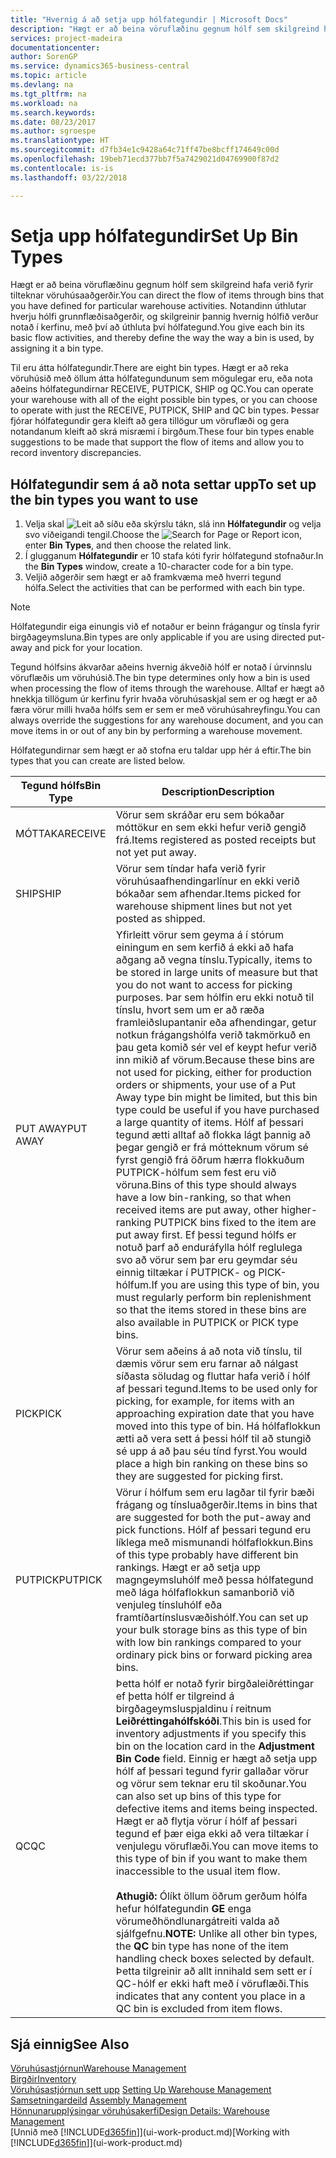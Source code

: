 ```yaml
---
title: "Hvernig á að setja upp hólfategundir | Microsoft Docs"
description: "Hægt er að beina vöruflæðinu gegnum hólf sem skilgreind hafa verið fyrir tilteknar vöruhúsaaðgerðir. Notandinn úthlutar hverju hólfi grunnflæðisaðgerðir, og skilgreinir þannig hvernig hólfið verður notað í kerfinu, með því að úthluta því hólfategund."
services: project-madeira
documentationcenter: 
author: SorenGP
ms.service: dynamics365-business-central
ms.topic: article
ms.devlang: na
ms.tgt_pltfrm: na
ms.workload: na
ms.search.keywords: 
ms.date: 08/23/2017
ms.author: sgroespe
ms.translationtype: HT
ms.sourcegitcommit: d7fb34e1c9428a64c71ff47be8bcff174649c00d
ms.openlocfilehash: 19beb71ecd377bb7f5a7429021d04769900f87d2
ms.contentlocale: is-is
ms.lasthandoff: 03/22/2018

---
```

# <a name="set-up-bin-types"></a><span data-ttu-id="4d848-104">Setja upp hólfategundir</span><span class="sxs-lookup"><span data-stu-id="4d848-104">Set Up Bin Types</span></span>
<span data-ttu-id="4d848-105">Hægt er að beina vöruflæðinu gegnum hólf sem skilgreind hafa verið fyrir tilteknar vöruhúsaaðgerðir.</span><span class="sxs-lookup"><span data-stu-id="4d848-105">You can direct the flow of items through bins that you have defined for particular warehouse activities.</span></span> <span data-ttu-id="4d848-106">Notandinn úthlutar hverju hólfi grunnflæðisaðgerðir, og skilgreinir þannig hvernig hólfið verður notað í kerfinu, með því að úthluta því hólfategund.</span><span class="sxs-lookup"><span data-stu-id="4d848-106">You give each bin its basic flow activities, and thereby define the way the way a bin is used, by assigning it a bin type.</span></span>  

<span data-ttu-id="4d848-107">Til eru átta hólfategundir.</span><span class="sxs-lookup"><span data-stu-id="4d848-107">There are eight bin types.</span></span> <span data-ttu-id="4d848-108">Hægt er að reka vöruhúsið með öllum átta hólfategundunum sem mögulegar eru, eða nota aðeins hólfategundirnar RECEIVE, PUTPICK, SHIP og QC.</span><span class="sxs-lookup"><span data-stu-id="4d848-108">You can operate your warehouse with all of the eight possible bin types, or you can choose to operate with just the RECEIVE, PUTPICK, SHIP and QC bin types.</span></span> <span data-ttu-id="4d848-109">Þessar fjórar hólfategundir gera kleift að gera tillögur um vöruflæði og gera notandanum kleift að skrá misræmi í birgðum.</span><span class="sxs-lookup"><span data-stu-id="4d848-109">These four bin types enable suggestions to be made that support the flow of items and allow you to record inventory discrepancies.</span></span>  

## <a name="to-set-up-the-bin-types-you-want-to-use"></a><span data-ttu-id="4d848-110">Hólfategundir sem á að nota settar upp</span><span class="sxs-lookup"><span data-stu-id="4d848-110">To set up the bin types you want to use</span></span>  
1.  <span data-ttu-id="4d848-111">Velja skal ![Leit að síðu eða skýrslu](media/ui-search/search_small.png "Leit að síðu eða skýrslu táknið") tákn, slá inn **Hólfategundir** og velja svo viðeigandi tengil.</span><span class="sxs-lookup"><span data-stu-id="4d848-111">Choose the ![Search for Page or Report](media/ui-search/search_small.png "Search for Page or Report icon") icon, enter **Bin Types**, and then choose the related link.</span></span>  
2.  <span data-ttu-id="4d848-112">Í glugganum **Hólfategundir** er 10 stafa kóti fyrir hólfategund stofnaður.</span><span class="sxs-lookup"><span data-stu-id="4d848-112">In the **Bin Types** window, create a 10-character code for a bin type.</span></span>  
3.  <span data-ttu-id="4d848-113">Veljið aðgerðir sem hægt er að framkvæma með hverri tegund hólfa.</span><span class="sxs-lookup"><span data-stu-id="4d848-113">Select the activities that can be performed with each bin type.</span></span>  

> [!NOTE]  
>  <span data-ttu-id="4d848-114">Hólfategundir eiga einungis við ef notaður er beinn frágangur og tínsla fyrir birgðageymsluna.</span><span class="sxs-lookup"><span data-stu-id="4d848-114">Bin types are only applicable if you are using directed put-away and pick for your location.</span></span>  

<span data-ttu-id="4d848-115">Tegund hólfsins ákvarðar aðeins hvernig ákveðið hólf er notað í úrvinnslu vöruflæðis um vöruhúsið.</span><span class="sxs-lookup"><span data-stu-id="4d848-115">The bin type determines only how a bin is used when processing the flow of items through the warehouse.</span></span> <span data-ttu-id="4d848-116">Alltaf er hægt að hnekkja tillögum úr kerfinu fyrir hvaða vöruhúsaskjal sem er og hægt er að færa vörur milli hvaða hólfs sem er sem er með vöruhúsahreyfingu.</span><span class="sxs-lookup"><span data-stu-id="4d848-116">You can always override the suggestions for any warehouse document, and you can move items in or out of any bin by performing a warehouse movement.</span></span>  

<span data-ttu-id="4d848-117">Hólfategundirnar sem hægt er að stofna eru taldar upp hér á eftir.</span><span class="sxs-lookup"><span data-stu-id="4d848-117">The bin types that you can create are listed below.</span></span>  

|<span data-ttu-id="4d848-118">Tegund hólfs</span><span class="sxs-lookup"><span data-stu-id="4d848-118">Bin Type</span></span>|<span data-ttu-id="4d848-119">Description</span><span class="sxs-lookup"><span data-stu-id="4d848-119">Description</span></span>|  
|------------------|---------------------------------------|  
|<span data-ttu-id="4d848-120">MÓTTAKA</span><span class="sxs-lookup"><span data-stu-id="4d848-120">RECEIVE</span></span>|<span data-ttu-id="4d848-121">Vörur sem skráðar eru sem bókaðar móttökur en sem ekki hefur verið gengið frá.</span><span class="sxs-lookup"><span data-stu-id="4d848-121">Items registered as posted receipts but not yet put away.</span></span>|  
|<span data-ttu-id="4d848-122">SHIP</span><span class="sxs-lookup"><span data-stu-id="4d848-122">SHIP</span></span>|<span data-ttu-id="4d848-123">Vörur sem tíndar hafa verið fyrir vöruhúsaafhendingarlínur en ekki verið bókaðar sem afhendar.</span><span class="sxs-lookup"><span data-stu-id="4d848-123">Items picked for warehouse shipment lines but not yet posted as shipped.</span></span>|  
|<span data-ttu-id="4d848-124">PUT AWAY</span><span class="sxs-lookup"><span data-stu-id="4d848-124">PUT AWAY</span></span>|<span data-ttu-id="4d848-125">Yfirleitt vörur sem geyma á í stórum einingum en sem kerfið á ekki að hafa aðgang að vegna tínslu.</span><span class="sxs-lookup"><span data-stu-id="4d848-125">Typically, items to be stored in large units of measure but that you do not want to access for picking purposes.</span></span> <span data-ttu-id="4d848-126">Þar sem hólfin eru ekki notuð til tínslu, hvort sem um er að ræða framleiðslupantanir eða afhendingar, getur notkun frágangshólfa verið takmörkuð en þau geta komið sér vel ef keypt hefur verið inn mikið af vörum.</span><span class="sxs-lookup"><span data-stu-id="4d848-126">Because these bins are not used for picking, either for production orders or shipments, your use of a Put Away type bin might be limited, but this bin type could be useful if you have purchased a large quantity of items.</span></span> <span data-ttu-id="4d848-127">Hólf af þessari tegund ætti alltaf að flokka lágt þannig að þegar gengið er frá mótteknum vörum sé fyrst gengið frá öðrum hærra flokkuðum PUTPICK-hólfum sem fest eru við vöruna.</span><span class="sxs-lookup"><span data-stu-id="4d848-127">Bins of this type should always have a low bin-ranking, so that when received items are put away, other higher-ranking PUTPICK bins fixed to the item are put away first.</span></span> <span data-ttu-id="4d848-128">Ef þessi tegund hólfs er notuð þarf að enduráfylla hólf reglulega svo að vörur sem þar eru geymdar séu einnig tiltækar í PUTPICK- og PICK-hólfum.</span><span class="sxs-lookup"><span data-stu-id="4d848-128">If you are using this type of bin, you must regularly perform bin replenishment so that the items stored in these bins are also available in PUTPICK or PICK type bins.</span></span>|  
|<span data-ttu-id="4d848-129">PICK</span><span class="sxs-lookup"><span data-stu-id="4d848-129">PICK</span></span>|<span data-ttu-id="4d848-130">Vörur sem aðeins á að nota við tínslu, til dæmis vörur sem eru farnar að nálgast síðasta söludag og fluttar hafa verið í hólf af þessari tegund.</span><span class="sxs-lookup"><span data-stu-id="4d848-130">Items to be used only for picking, for example, for items with an approaching expiration date that you have moved into this type of bin.</span></span> <span data-ttu-id="4d848-131">Há hólfaflokkun ætti að vera sett á þessi hólf til að stungið sé upp á að þau séu tínd fyrst.</span><span class="sxs-lookup"><span data-stu-id="4d848-131">You would place a high bin ranking on these bins so they are suggested for picking first.</span></span>|  
|<span data-ttu-id="4d848-132">PUTPICK</span><span class="sxs-lookup"><span data-stu-id="4d848-132">PUTPICK</span></span>|<span data-ttu-id="4d848-133">Vörur í hólfum sem eru lagðar til fyrir bæði frágang og tínsluaðgerðir.</span><span class="sxs-lookup"><span data-stu-id="4d848-133">Items in bins that are suggested for both the put-away and pick functions.</span></span> <span data-ttu-id="4d848-134">Hólf af þessari tegund eru líklega með mismunandi hólfaflokkun.</span><span class="sxs-lookup"><span data-stu-id="4d848-134">Bins of this type probably have different bin rankings.</span></span> <span data-ttu-id="4d848-135">Hægt er að setja upp magngeymsluhólf með þessa hólfategund með lága hólfaflokkun samanborið við venjuleg tínsluhólf eða framtíðartínslusvæðishólf.</span><span class="sxs-lookup"><span data-stu-id="4d848-135">You can set up your bulk storage bins as this type of bin with low bin rankings compared to your ordinary pick bins or forward picking area bins.</span></span>|  
|<span data-ttu-id="4d848-136">QC</span><span class="sxs-lookup"><span data-stu-id="4d848-136">QC</span></span>|<span data-ttu-id="4d848-137">Þetta hólf er notað fyrir birgðaleiðréttingar ef þetta hólf er tilgreind á birgðageymsluspjaldinu í reitnum **Leiðréttingahólfskóði**.</span><span class="sxs-lookup"><span data-stu-id="4d848-137">This bin is used for inventory adjustments if you specify this bin on the location card in the **Adjustment Bin Code** field.</span></span> <span data-ttu-id="4d848-138">Einnig er hægt að setja upp hólf af þessari tegund fyrir gallaðar vörur og vörur sem teknar eru til skoðunar.</span><span class="sxs-lookup"><span data-stu-id="4d848-138">You can also set up bins of this type for defective items and items being inspected.</span></span> <span data-ttu-id="4d848-139">Hægt er að flytja vörur í hólf af þessari tegund ef þær eiga ekki að vera tiltækar í venjulegu vöruflæði.</span><span class="sxs-lookup"><span data-stu-id="4d848-139">You can move items to this type of bin if you want to make them inaccessible to the usual item flow.</span></span><br /><br /> <span data-ttu-id="4d848-140">**Athugið:** Ólíkt öllum öðrum gerðum hólfa hefur hólfategundin **GE** enga vörumeðhöndlunargátreiti valda að sjálfgefnu.</span><span class="sxs-lookup"><span data-stu-id="4d848-140">**NOTE:** Unlike all other bin types, the **QC** bin type has none of the item handling check boxes selected by default.</span></span> <span data-ttu-id="4d848-141">Þetta tilgreinir að allt innihald sem sett er í QC-hólf er ekki haft með í vöruflæði.</span><span class="sxs-lookup"><span data-stu-id="4d848-141">This indicates that any content you place in a QC bin is excluded from item flows.</span></span>|  

## <a name="see-also"></a><span data-ttu-id="4d848-142">Sjá einnig</span><span class="sxs-lookup"><span data-stu-id="4d848-142">See Also</span></span>
[<span data-ttu-id="4d848-143">Vöruhúsastjórnun</span><span class="sxs-lookup"><span data-stu-id="4d848-143">Warehouse Management</span></span>](warehouse-manage-warehouse.md)  
[<span data-ttu-id="4d848-144">Birgðir</span><span class="sxs-lookup"><span data-stu-id="4d848-144">Inventory</span></span>](inventory-manage-inventory.md)  
<span data-ttu-id="4d848-145">[Vöruhúsastjórnun sett upp](warehouse-setup-warehouse.md)   </span><span class="sxs-lookup"><span data-stu-id="4d848-145">[Setting Up Warehouse Management](warehouse-setup-warehouse.md)   </span></span>  
<span data-ttu-id="4d848-146">[Samsetningardeild](assembly-assemble-items.md)  </span><span class="sxs-lookup"><span data-stu-id="4d848-146">[Assembly Management](assembly-assemble-items.md)  </span></span>  
[<span data-ttu-id="4d848-147">Hönnunarupplýsingar vöruhúsakerfi</span><span class="sxs-lookup"><span data-stu-id="4d848-147">Design Details: Warehouse Management</span></span>](design-details-warehouse-management.md)  
<span data-ttu-id="4d848-148">[Unnið með [!INCLUDE[d365fin](includes/d365fin_md.md)]](ui-work-product.md)</span><span class="sxs-lookup"><span data-stu-id="4d848-148">[Working with [!INCLUDE[d365fin](includes/d365fin_md.md)]](ui-work-product.md)</span></span>

